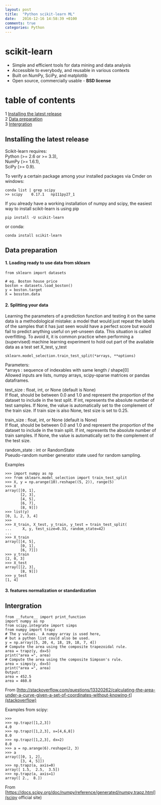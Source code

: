 ```yaml
---
layout: post
title:  "Python scikit-learn ML"
date:   2016-12-16 14:58:39 +0100
comments: true  
categories: Python
---
```





# scikit-learn  
* Simple and efficient tools for data mining and data analysis  
* Accessible to everybody, and reusable in various contexts  
* Built on NumPy, SciPy, and matplotlib  
* Open source, commercially usable - __BSD license__   

# table of contents
1 [Installing the latest release](#install)  
2 [Data preparation](#dataprepare)   
3 [Intergration](#intergration)


## Installing the latest release <a name="install"></a>

Scikit-learn requires:  
Python (>= 2.6 or >= 3.3),  
NumPy (>= 1.6.1),  
SciPy (>= 0.9).  

To verify a certain package among your installed packages via Cmder on windows:  

```
conda list | grep scipy
>> scipy    0.17.1   np111py27_1
```  

If you already have a working installation of numpy and scipy, the easiest way to install scikit-learn is using pip

```
pip install -U scikit-learn
```  

or conda:  

```
conda install scikit-learn  
```  


## Data preparation <a name="dataprepare"></a>  

#### 1. Loading ready to use data from sklearn

```
from sklearn import datasets

# eg. Boston house price
boston = datasets.load_boston()
y = boston.target
X = bosston.data
```  



#### 2. Splitting your data
Learning the parameters of a prediction function and testing it on the same data is a methodological mistake: a model that would just repeat the labels of the samples that it has just seen would have a perfect score but would fail to predict anything useful on yet-unseen data. This situation is called overfitting. To avoid it, it is common practice when performing a (supervised) machine learning experiment to hold out part of the available data as a test set X_test, y_test  

```
sklearn.model_selection.train_test_split(*arrays, **options)  
```  

Parameters:	  
*arrays : sequence of indexables with same length / shape[0]  
Allowed inputs are lists, numpy arrays, scipy-sparse matrices or pandas dataframes.  

test_size : float, int, or None (default is None)  
If float, should be between 0.0 and 1.0 and represent the proportion of the dataset to include in the test split. If int, represents the absolute number of test samples. If None, the value is automatically set to the complement of the train size. If train size is also None, test size is set to 0.25.  

train_size : float, int, or None (default is None)  
If float, should be between 0.0 and 1.0 and represent the proportion of the dataset to include in the train split. If int, represents the absolute number of train samples. If None, the value is automatically set to the complement of the test size.  

random_state : int or RandomState  
Pseudo-random number generator state used for random sampling.  

Examples  

```
>>> import numpy as np
>>> from sklearn.model_selection import train_test_split
>>> X, y = np.arange(10).reshape((5, 2)), range(5)
>>> X
array([[0, 1],
       [2, 3],
       [4, 5],
       [6, 7],
       [8, 9]])
>>> list(y)
[0, 1, 2, 3, 4]
>>>
>>> X_train, X_test, y_train, y_test = train_test_split(
...     X, y, test_size=0.33, random_state=42)
...
>>> X_train
array([[4, 5],
       [0, 1],
       [6, 7]])
>>> y_train
[2, 0, 3]
>>> X_test
array([[2, 3],
       [8, 9]])
>>> y_test
[1, 4]
```  

#### 3. features normalization or standardization  


## Intergration <a name="intergration"></a>


```
from __future__ import print_function
import numpy as np
from scipy.integrate import simps
from numpy import trapz
# The y values.  A numpy array is used here,
# but a python list could also be used.
y = np.array([5, 20, 4, 18, 19, 18, 7, 4])
# Compute the area using the composite trapezoidal rule.
area = trapz(y, dx=5)
print("area =", area)
# Compute the area using the composite Simpson's rule.
area = simps(y, dx=5)
print("area =", area)
Output:
area = 452.5
area = 460.0
```

From [http://stackoverflow.com/questions/13320262/calculating-the-area-under-a-curve-given-a-set-of-coordinates-without-knowing-t](stackoverflow)


Examples from scipy:

```
>>>
>>> np.trapz([1,2,3])
4.0
>>> np.trapz([1,2,3], x=[4,6,8])
8.0
>>> np.trapz([1,2,3], dx=2)
8.0
>>> a = np.arange(6).reshape(2, 3)
>>> a
array([[0, 1, 2],
       [3, 4, 5]])
>>> np.trapz(a, axis=0)
array([ 1.5,  2.5,  3.5])
>>> np.trapz(a, axis=1)
array([ 2.,  8.])
```

From [https://docs.scipy.org/doc/numpy/reference/generated/numpy.trapz.html](scipy official site)



